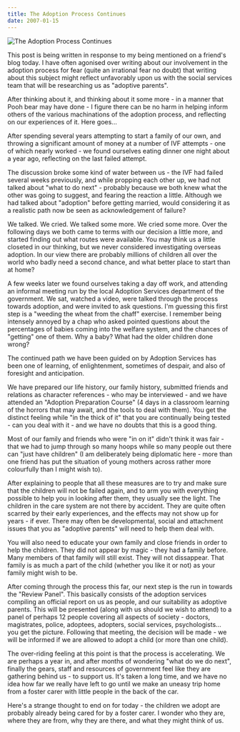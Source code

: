 ```yaml
---
title: The Adoption Process Continues
date: 2007-01-15
---
```


![The Adoption Process Continues](https://source.unsplash.com/2aFp6EWWs58/1600x900)

This post is being written in response to my being mentioned on a friend's blog today. I have often agonised over writing about our involvement in the adoption process for fear (quite an irrational fear no doubt) that writing about this subject might reflect unfavorably upon us with the social services team that will be researching us as "adoptive parents".

After thinking about it, and thinking about it some more - in a manner that Pooh bear may have done - I figure there can be no harm in helping inform others of the various machinations of the adoption process, and reflecting on our experiences of it. Here goes...

After spending several years attempting to start a family of our own, and throwing a significant amount of money at a number of IVF attempts - one of which nearly worked - we found ourselves eating dinner one night about a year ago, reflecting on the last failed attempt.

The discussion broke some kind of water between us - the IVF had failed several weeks previously, and while propping each other up, we had not talked about "what to do next" - probably because we both knew what the other was going to suggest, and fearing the reaction a little. Although we had talked about "adoption" before getting married, would considering it as a realistic path now be seen as acknowledgement of failure?

We talked. We cried. We talked some more. We cried some more. Over the following days we both came to terms with our decision a little more, and started finding out what routes were available. You may think us a little closeted in our thinking, but we never considered investigating overseas adoption. In our view there are probably millions of children all over the world who badly need a second chance, and what better place to start than at home?

A few weeks later we found ourselves taking a day off work, and attending an informal meeting run by the local Adoption Services department of the government. We sat, watched a video, were talked through the process towards adoption, and were invited to ask questions. I'm guessing this first step is a "weeding the wheat from the chaff" exercise. I remember being intensely annoyed by a chap who asked pointed questions about the percentages of babies coming into the welfare system, and the chances of "getting" one of them. Why a baby? What had the older children done wrong?

The continued path we have been guided on by Adoption Services has been one of learning, of enlightenment, sometimes of despair, and also of foresight and anticipation.

We have prepared our life history, our family history, submitted friends and relations as character references - who may be interviewed - and we have attended an "Adoption Preparation Course" (4 days in a classroom learning of the horrors that may await, and the tools to deal with them). You get the distinct feeling while "in the thick of it" that you are continually being tested - can you deal with it - and we have no doubts that this is a good thing.

Most of our family and friends who were "in on it" didn't think it was fair - that we had to jump through so many hoops while so many people out there can "just have children" (I am deliberately being diplomatic here - more than one friend has put the situation of young mothers across rather more colourfully than I might wish to).

After explaining to people that all these measures are to try and make sure that the children will not be failed again, and to arm you with everything possible to help you in looking after them, they usually see the light. The children in the care system are not there by accident. They are quite often scarred by their early experiences, and the effects may not show up for years - if ever. There may often be developmental, social and attachment issues that you as "adoptive parents" will need to help them deal with.

You will also need to educate your own family and close friends in order to help the children. They did not appear by magic - they had a family before. Many members of that family will still exist. They will not dissappear. That family is as much a part of the child (whether you like it or not) as your family might wish to be.

After coming through the process this far, our next step is the run in towards the "Review Panel". This basically consists of the adoption services compiling an official report on us as people, and our suitability as adoptive parents. This will be presented (along with us should we wish to attend) to a panel of perhaps 12 people covering all aspects of society - doctors, magistrates, police, adoptees, adopters, social services, psychologists... you get the picture. Following that meeting, the decision will be made - we will be informed if we are allowed to adopt a child (or more than one child).

The over-riding feeling at this point is that the process is accelerating. We are perhaps a year in, and after months of wondering "what do we do next", finally the gears, staff and resources of government feel like they are gathering behind us - to support us. It's taken a long time, and we have no idea how far we really have left to go until we make an uneasy trip home from a foster carer with little people in the back of the car.

Here's a strange thought to end on for today - the children we adopt are probably already being cared for by a foster carer. I wonder who they are, where they are from, why they are there, and what they might think of us.